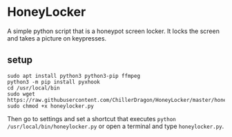 # HoneyLocker
A simple python script that is a honeypot screen locker. It locks the screen and takes a picture on keypresses.

## setup

```
sudo apt install python3 python3-pip ffmpeg
python3 -m pip install pyxhook
cd /usr/local/bin
sudo wget https://raw.githubusercontent.com/ChillerDragon/HoneyLocker/master/honeylocker.py
sudo chmod +x honeylocker.py
```

Then go to settings and set a shortcut that executes ``python /usr/local/bin/honeylocker.py`` or open a terminal and type ``honeylocker.py``.

